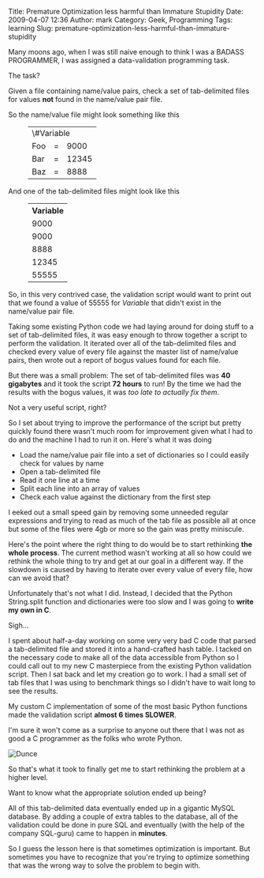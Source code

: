 Title: Premature Optimization less harmful than Immature Stupidity
Date: 2009-04-07 12:36
Author: mark
Category: Geek, Programming
Tags: learning
Slug: premature-optimization-less-harmful-than-immature-stupidity

Many moons ago, when I was still naive enough to think I was a BADASS
PROGRAMMER, I was assigned a data-validation programming task.

The task?

Given a file containing name/value pairs, check a set of tab-delimited
files for values **not** found in the name/value pair file.

So the name/value file might look something like this

<table border="0" cellspacing="0" cellpadding="0" style="padding-left:  40px">


<tr>
<td colspan="3">
\#Variable
</td>
</tr>


<tr>
<td>
Foo
</td>
<td>
=
</td>
<td>
9000
</td>
</tr>


<tr>
<td>
Bar
</td>
<td>
=
</td>
<td>
12345
</td>
</tr>


<tr>
<td>
Baz
</td>
<td>
=
</td>
<td>
8888
</td>
</tr>


</table>


And one of the tab-delimited files might look like this

<table border="0" cellspacing="0" cellpadding="0" style="padding-left:  40px">


<tr>
<th>
Variable
</th>
</tr>


<tr>
<td>
9000
</td>
</tr>


<tr>
<td>
9000
</td>
</tr>


<tr>
<td>
8888
</td>
</tr>


<tr>
<td>
12345
</td>
</tr>


<tr>
<td>
55555
</td>
</tr>


</table>


So, in this very contrived case, the validation script would want to
print out that we found a value of 55555 for *Variable* that didn't
exist in the name/value pair file.

Taking some existing Python code we had laying around for doing stuff to
a set of tab-delimited files, it was easy enough to throw together a
script to perform the validation. It iterated over all of the
tab-delimited files and checked every value of every file against the
master list of name/value pairs, then wrote out a report of bogus values
found for each file.

But there was a small problem: The set of tab-delimited files was **40
gigabytes** and it took the script **72 hours** to run! By the time we
had the results with the bogus values, it was *too late to actually fix
them*.

Not a very useful script, right?

So I set about trying to improve the performance of the script but
pretty quickly found there wasn't much room for improvement given what I
had to do and the machine I had to run it on. Here's what it was doing

-   Load the name/value pair file into a set of dictionaries so I could
    easily check for values by name
-   Open a tab-delimited file
-   Read it one line at a time
-   Split each line into an array of values
-   Check each value against the dictionary from the first step



I eeked out a small speed gain by removing some unneeded regular
expressions and trying to read as much of the tab file as possible all
at once but some of the files were 4gb or more so the gain was pretty
miniscule.

Here's the point where the right thing to do would be to start
rethinking **the whole process**. The current method wasn't working at
all so how could we rethink the whole thing to try and get at our goal
in a different way. If the slowdown is caused by having to iterate over
every value of every file, how can we avoid that?

Unfortunately that's not what I did. Instead, I decided that the Python
String.split function and dictionaries were too slow and I was going to
**write my own in C**.

Sigh...

I spent about half-a-day working on some very very bad C code that
parsed a tab-delimited file and stored it into a hand-crafted hash
table. I tacked on the necessary code to make all of the data accessible
from Python so I could call out to my new C masterpiece from the
existing Python validation script. Then I sat back and let my creation
go to work. I had a small set of tab files that I was using to benchmark
things so I didn't have to wait long to see the results.

My custom C implementation of some of the most basic Python functions
made the validation script **almost 6 times SLOWER**.

I'm sure it won't come as a surprise to anyone out there that I was not
as good a C programmer as the folks who wrote Python.

![Dunce][]

So that's what it took to finally get me to start rethinking the problem
at a higher level.

Want to know what the appropriate solution ended up being?

All of this tab-delimited data eventually ended up in a gigantic MySQL
database. By adding a couple of extra tables to the database, all of the
validation could be done in pure SQL and eventually (with the help of
the company SQL-guru) came to happen in **minutes**.

So I guess the lesson here is that sometimes optimization is important.
But sometimes you have to recognize that you're trying to optimize
something that was the wrong way to solve the problem to begin with.

  [Dunce]: https://farm4.static.flickr.com/3382/3419970810_94bd559b3c_o.jpg
